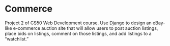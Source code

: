 # Commerce

Project 2 of CS50 Web Development  course. Use Django to design an eBay-like e-commerce auction site that will allow users to post auction listings, place bids on listings, comment on those listings, and add listings to a “watchlist.”
